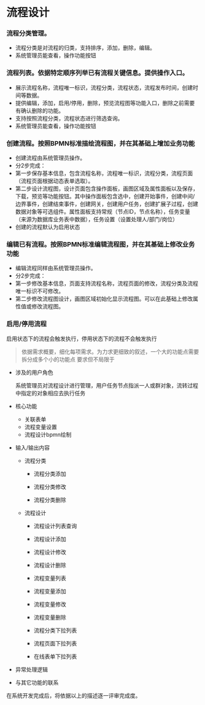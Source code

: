 # 流程设计
### 流程分类管理。
- 流程分类是对流程的归类，支持排序，添加，删除，编辑。
- 系统管理员能查看，操作功能按钮

### 流程列表。依据特定**顺序**列举已有流程**关键信息**。提供操作入口。
- 展示流程名称，流程唯一标识，流程分类，流程状态，流程发布时间，创建时间等数据。
- 提供编辑，添加，启用/停用，删除，预览流程图等功能入口，删除之前需要有确认删除的功能。
- 支持按照流程分类，流程状态进行筛选查询。
- 系统管理员能查看，操作功能按钮

### 创建流程。按照BPMN标准描绘流程图，并在其基础上增加业务功能
- 创建流程由系统管理员操作。
- 分2步完成：
- 第一步保存基本信息，包含流程名称，流程唯一标识，流程分类，流程页面（流程页面根据动态表单选取）。
- 第二步设计流程图，设计页面包含操作面板，画图区域及属性面板以及保存，下载，预览等功能按钮。其中操作面板包含选中，创建开始事件，创建中间/边界事件，创建结束事件，创建网关，创建用户任务，创建扩展子过程，创建数据对象等可选组件。属性面板支持常规（节点ID，节点名称），任务变量（来源为数据库业务表中数据），任务设置（设置处理人/部门/岗位）
- 创建的流程默认为启用状态

### 编辑已有流程。按照BPMN标准编辑流程图，并在其基础上修改业务功能
- 编辑流程同样由系统管理员操作。
- 分2步完成：
- 第一步修改基本信息，页面支持流程名称，流程页面的修改，流程分类及流程唯一标识不可修改。
- 第二步修改流程图设计，画图区域初始化显示流程图。可以在此基础上修改属性值或修改流程图。

### 启用/停用流程
启用状态下的流程会触发执行，停用状态下的流程不会触发执行



> 依据需求概要，细化每项需求。为力求更细致的叙述，一个大的功能点需要拆分成多个小的功能点 要求但不局限于

- 涉及的用户角色
  
  系统管理员对流程设计进行管理，用户任务节点指派一人或群对象，流转过程中指定的对象相应去执行任务
- 核心功能
  - 关联表单
  - 流程变量设置
  - 流程设计bpmn绘制
- 输入/输出内容
  - 流程分类
    
    - 流程分类添加
    
    - 流程分类修改
    
    - 流程分类删除
    
  - 流程设计
    - 流程设计列表查询
    
    - 流程设计添加
   
    - 流程设计修改
    
    - 流程设计删除
   
    - 流程变量列表
   
    - 流程变量添加
   
    - 流程变量修改
   
    - 流程变量删除
   
    - 流程分类下拉列表
    
    - 流程页面下拉列表
   
    - 在线表单下拉列表
    
- 异常处理逻辑
- 与其它功能的联系

在系统开发完成后，将依据以上的描述逐一评审完成度。
